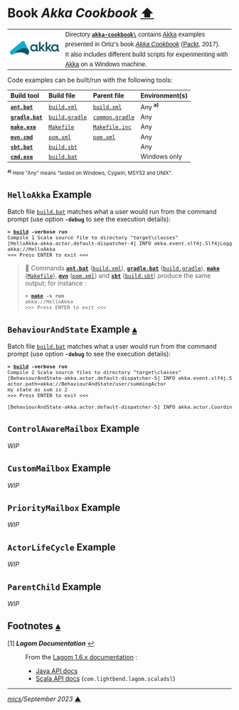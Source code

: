 # <span id="top">Book <i>Akka Cookbook</i></span> <span style="size:30%;"><a href="../README.md">⬆</a></span>

<table style="font-family:Helvetica,Arial;line-height:1.6;">
  <tr>
  <td style="border:0;padding:0 10px 0 0;min-width:120px;"><a href="https://akka.io/" rel="external"><img src="../docs/images/akka.svg" width="120" alt="Akka project"/></a></td>
  <td style="border:0;padding:0;vertical-align:text-top;">Directory <a href="."><strong><code>akka-cookbook\</code></strong></a> contains <a href="https://akka.io/" rel="external">Akka</a> examples presented in Ortiz's book <a href="https://www.packtpub.com/product/akka-cookbook/9781785288180"><i>Akka Cookbook</i></a> (<a href="https://www.packtpub.com/" rel="external">Packt</a>, 2017).<br/>It also includes different build scripts for experimenting with <a href="https://akka.io/" rel="external">Akka</a> on a Windows machine.</td>
  </tr>
</table>

Code examples can be built/run with the following tools:

| Build&nbsp;tool | Build&nbsp;file | Parent&nbsp;file | Environment(s) |
|:----------------|:----------------|:-----------------|:---------------|
| [**`ant.bat`**][apache_ant_cli] | [`build.xml`](./Chapter01/HelloAkka/build.xml) | [`build.xml`](./build.xml) | Any <sup><b>a)</b></sup> |
| [**`gradle.bat`**][gradle_cli] | [`build.gradle`](./Chapter01/HelloAkka/build.gradle) | [`common.gradle`](./common.gradle) | Any |
| [**`make.exe`**][make_cli] | [`Makefile`](./Chapter01/HelloAkka/Makefile) | [`Makefile.inc`](./Makefile.inc) | Any |
| [**`mvn.cmd`**][apache_maven_cli] | [`pom.xml`](./Chapter01/HelloAkka/pom.xml) | [`pom.xml`](./pom.xml) | Any |
| [**`sbt.bat`**][sbt_cli] | [`build.sbt`](./Chapter01/HelloAkka/build.sbt) | &nbsp;        | Any |
| [**`cmd.exe`**][cmd_cli] | [`build.bat`](./Chapter01/HelloAkka/build.bat) |  &nbsp;        | Windows only |
<div style="font-size:80%;">
<sup><b>a)</b></sup> Here "Any" means "tested on Windows, Cygwin, MSYS2 and UNIX".
</div>

## <span id="helloakka">`HelloAkka` Example</span>

Batch file [`build.bat`](./Chapter01/HelloAkka/build.bat) matches what a user would run from the command prompt (use option **`-debug`** to see the execution details):

<pre style="font-size:80%;">
<b>&gt; <a href="Chapter01/HelloAkka/build.bat">build</a> -verbose run</b>
Compile 1 Scala source file to directory "target\classes"
[HelloAkka-akka.actor.default-dispatcher-4] INFO akka.event.slf4j.Slf4jLogger - Slf4jLogger started
akka://HelloAkka
>>> Press ENTER to exit <<<
</pre>

> **:mag_right:** Commands [**`ant.bat`**][apache_ant_cli] ([`build.xml`](./Chapter01/HelloAkka/build.xml)), [**`gradle.bat`**][gradle_cli] ([`build.gradle`](./Chapter01/HelloAkka/build.gradle)), [**`make`**][make_cli] ([`Makefile`](./Chapter01/HelloAkka/Makefile)), [**`mvn`**][apache_maven_cli] ([`pom.xml`](./Chapter01/HelloAkka/pom.xml)) and [**`sbt`**][sbt_cli] ([`build.sbt`](./Chapter01/HelloAkka/build.sbt)) produce the same output; for instance :
> <pre style="font-size:80%;">
> <b>&gt; <a href="https://www.gnu.org/software/make/manual/html_node/Running.html">make</a> -s run</b>
> akka://HelloAkka
> >>> Press ENTER to exit <<<
> </pre>

## <span id="behaviourandstate">`BehaviourAndState` Example</span> [**&#x25B4;**](#top)

Batch file [`build.bat`](./Chapter01/BehaviourAndState/build.bat) matches what a user would run from the command prompt (use option **`-debug`** to see the execution details):

<pre style="font-size:80%;">
<b>&gt; <a href="./Chapter01/BehaviourAndState/build.bat">build</a> -verbose run</b>
Compile 2 Scala source files to directory "target\classes"
[BehaviourAndState-akka.actor.default-dispatcher-5] INFO akka.event.slf4j.Slf4jLogger - Slf4jLogger started
actor.path=akka://BehaviourAndState/user/summingActor
my state as sum is 2
>>> Press ENTER to exit <<<

[BehaviourAndState-akka.actor.default-dispatcher-5] INFO akka.actor.CoordinatedShutdown - Running CoordinatedShutdown with reason [ActorSystemTerminateReason]
</pre>

## <span id="controlawaremailbox">`ControlAwareMailbox` Example</span>

*WIP*

## <span id="custommailbox">`CustomMailbox` Example</span>

*WIP*

## <span id="pioritymailbox">`PriorityMailbox` Example</span>

*WIP*

<!------------------- Chapter 2 ---------------------->

## <span id="actorlifecycle">`ActorLifeCycle` Example</span>

*WIP*

## <span id="parentchild">`ParentChild` Example</span>

*WIP*

## <span id="footnotes">Footnotes</span> [**&#x25B4;**](#top)

<span id="footnote_01">[1]</span> ***Lagom Documentation*** [↩](#anchor_01)

<dl><dd>
From the <a href="https://www.lagomframework.com/documentation/1.6.x/">Lagom 1.6.x documentation</a> :
<ul>
<li><a href="https://www.lagomframework.com/documentation/1.6.x/java/api/">Java API docs</a></li>
<li><a href="https://www.lagomframework.com/documentation/1.6.x/scala/api/com/lightbend/lagom/scaladsl/">Scala API docs</a> (<code>com.lightbend.lagom.scaladsl</code>)</li>
</ul>
</dd></dl>

***

*[mics](https://lampwww.epfl.ch/~michelou/)/September 2023* [**&#9650;**](#top)
<span id="bottom">&nbsp;</span>

<!-- link refs -->

[akka]: https://akka.io/
[apache_ant_cli]: https://ant.apache.org/manual/running.html
[apache_maven_cli]: https://maven.apache.org/ref/current/maven-embedder/cli.html
[cmd_cli]: https://learn.microsoft.com/en-us/windows-server/administration/windows-commands/cmd
[gradle_cli]: https://docs.gradle.org/current/userguide/command_line_interface.html
[sbt_cli]: https://www.scala-sbt.org/1.x/docs/Command-Line-Reference.html
[make_cli]: https://ftp.gnu.org/old-gnu/Manuals/make-3.79.1/html_node/make_86.html

